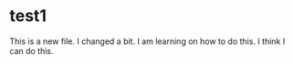 # test1

This is a new file. I changed a bit.
I am learning on how to do this. I think I can do this.
